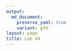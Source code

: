 ```yaml
---
output: 
  md_document:
    preserve_yaml: true
    variant: gfm
layout: page
title: Lab 04
---
```



